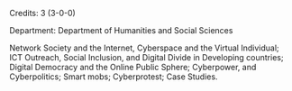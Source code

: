 Credits: 3 (3-0-0)

Department: Department of Humanities and Social Sciences

Network Society and the Internet, Cyberspace and the Virtual Individual; ICT Outreach, Social Inclusion, and Digital Divide in Developing countries; Digital Democracy and the Online Public Sphere; Cyberpower, and Cyberpolitics; Smart mobs; Cyberprotest; Case Studies.